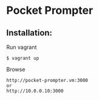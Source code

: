 # Pocket Prompter
## Installation:
Run vagrant
```
$ vagrant up
```

Browse
```
http://pocket-prompter.vm:3000
or
http://10.0.0.10:3000
```
